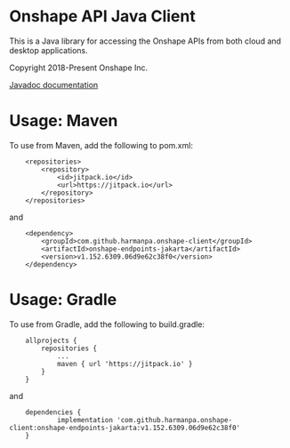 Onshape API Java Client
=======================

This is a Java library for accessing the Onshape APIs from both cloud and
desktop applications.

Copyright 2018-Present Onshape Inc.

[Javadoc documentation](http://harmanpa.github.io/onshape-client/onshape-endpoints-jakarta/index.html?com/onshape/api/Onshape.html)

# Usage: Maven

To use from Maven, add the following to pom.xml:

```
	<repositories>
		<repository>
		    <id>jitpack.io</id>
		    <url>https://jitpack.io</url>
		</repository>
	</repositories>
```

and

```
	<dependency>
	    <groupId>com.github.harmanpa.onshape-client</groupId>
	    <artifactId>onshape-endpoints-jakarta</artifactId>
	    <version>v1.152.6309.06d9e62c38f0</version>
	</dependency>
```

# Usage: Gradle

To use from Gradle, add the following to build.gradle:

```
	allprojects {
		repositories {
			...
			maven { url 'https://jitpack.io' }
		}
	}
```

and

```
	dependencies {
	        implementation 'com.github.harmanpa.onshape-client:onshape-endpoints-jakarta:v1.152.6309.06d9e62c38f0'
	}
```

